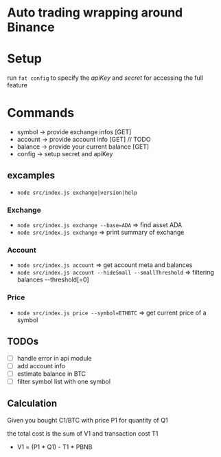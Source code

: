 # Auto trading wrapping around Binance

# Setup
run `fat config` to specify the *apiKey* and *secret* for accessing the full
feature

# Commands

* symbol -> provide exchange infos [GET]
* account -> provide account info [GET] // TODO
* balance -> provide your current balance [GET]
* config -> setup secret and apiKey

## excamples
* `node src/index.js exchange|version|help`

### Exchange
* `node src/index.js exchange --base=ADA` => find asset ADA
* `node src/index.js exchange` => print summary of exchange

### Account
* `node src/index.js account` => get account meta and balances
* `node src/index.js account --hideSmall --smallThreshold` => filtering balances
    --threshold[=0]

### Price
* `node src/index.js price --symbol=ETHBTC` => get current price of a symbol


## TODOs
* [ ] handle error in api module
* [ ] add account info
* [ ] estimate balance in BTC
* [ ] filter symbol list with one symbol

## Calculation

Given you bought C1/BTC with price P1 for quantity of Q1

the total cost is the sum of V1 and transaction cost T1

* V1 = (P1 * Q1) - T1 * PBNB
